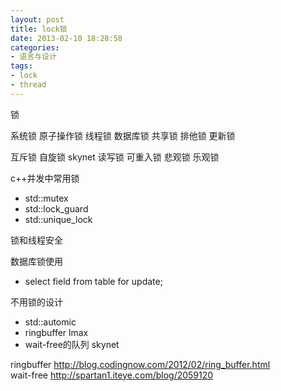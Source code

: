 ```yaml
---
layout: post
title: lock锁
date: 2013-02-10 18:28:58
categories:
- 语言与设计
tags:
- lock
- thread
---
```


锁

系统锁
原子操作锁
线程锁
数据库锁 共享锁 排他锁 更新锁

互斥锁
自旋锁 skynet
读写锁
可重入锁
悲观锁
乐观锁

c++并发中常用锁
- std::mutex
- std::lock_guard
- std::unique_lock

锁和线程安全

数据库锁使用
- select field from table for update;

不用锁的设计
- std::automic
- ringbuffer lmax
- wait-free的队列 skynet

ringbuffer http://blog.codingnow.com/2012/02/ring_buffer.html  
wait-free http://spartan1.iteye.com/blog/2059120  

